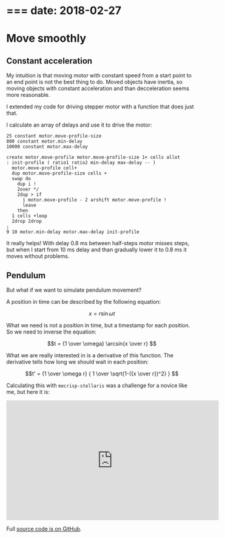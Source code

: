 ===
date: 2018-02-27
===
# Move smoothly
## Constant acceleration

My intuition is that moving motor with constant speed from a start point to
an end point is not the best thing to do. Moved objects have inertia, so
moving objects with constant acceleration and than decceleration seems more
reasonable.

I extended my code for driving stepper motor with a function that does
just that.

I calculate an array of delays and use it to drive the motor:

```forth
25 constant motor.move-profile-size
800 constant motor.min-delay
10000 constant motor.max-delay

create motor.move-profile motor.move-profile-size 1+ cells allot
: init-profile ( ratio1 ratio2 min-delay max-delay -- )
  motor.move-profile cell+
  dup motor.move-profile-size cells +
  swap do
    dup i !
    2over */
    2dup > if
      i motor.move-profile - 2 arshift motor.move-profile !
      leave
    then
  1 cells +loop
  2drop 2drop
;
9 10 motor.min-delay motor.max-delay init-profile
```

It really helps! With delay 0.8 ms between half-steps motor misses steps,
but when I start from 10 ms delay and than gradually lower it to 0.8 ms
it moves without problems.

## Pendulum
But what if we want to simulate pendulum movement?

A position in time can be described by the following equation:

$$x = r \sin{\omega t}$$

What we need is not a position in time, but a timestamp for each position. So we need to inverse the equation:

$$t = {1 \over \omega} \arcsin{x \over r} $$

What we are really interested in is a derivative of this function. The derivative tells how long we should wait in each position:

$$t' = {1 \over \omega r} { 1 \over \sqrt{1-({x \over r})^2} } $$

Calculating this with `mecrisp-stellaris` was a challenge for a novice like me, but here it is:

<iframe width="560" height="315" src="https://www.youtube.com/embed/tZ4Z8J8wuLw?rel=0" frameborder="0" allow="autoplay; encrypted-media" allowfullscreen></iframe>

Full [source code is on GitHub](https://github.com/tocisz/forthplay/blob/master/stepper/pendulum.fs).

